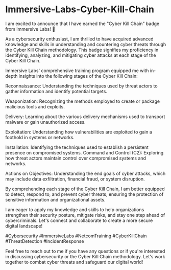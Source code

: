 # Immersive-Labs-Cyber-Kill-Chain

I am excited to announce that I have earned the "Cyber Kill Chain" badge from Immersive Labs! 🏅

As a cybersecurity enthusiast, I am thrilled to have acquired advanced knowledge and skills in understanding and countering cyber threats through the Cyber Kill Chain methodology. This badge signifies my proficiency in identifying, analyzing, and mitigating cyber attacks at each stage of the Cyber Kill Chain.

Immersive Labs' comprehensive training program equipped me with in-depth insights into the following stages of the Cyber Kill Chain:

Reconnaissance: Understanding the techniques used by threat actors to gather information and identify potential targets.

Weaponization: Recognizing the methods employed to create or package malicious tools and exploits.

Delivery: Learning about the various delivery mechanisms used to transport malware or gain unauthorized access.

Exploitation: Understanding how vulnerabilities are exploited to gain a foothold in systems or networks.

Installation: Identifying the techniques used to establish a persistent presence on compromised systems.
Command and Control (C2): Exploring how threat actors maintain control over compromised systems and networks.

Actions on Objectives: Understanding the end goals of cyber attacks, which may include data exfiltration, financial fraud, or system disruption.

By comprehending each stage of the Cyber Kill Chain, I am better equipped to detect, respond to, and prevent cyber threats, ensuring the protection of sensitive information and organizational assets.

I am eager to apply my knowledge and skills to help organizations strengthen their security posture, mitigate risks, and stay one step ahead of cybercriminals. Let's connect and collaborate to create a more secure digital landscape!

#Cybersecurity #ImmersiveLabs #NetcomTraining #CyberKillChain #ThreatDetection #IncidentResponse

Feel free to reach out to me if you have any questions or if you're interested in discussing cybersecurity or the Cyber Kill Chain methodology. Let's work together to combat cyber threats and safeguard our digital world!
